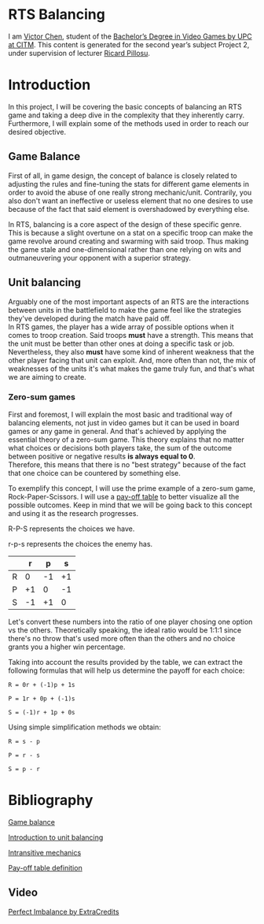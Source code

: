 # RTS Balancing

I am [Victor Chen](https://www.linkedin.com/in/victor-chen-556670182), student of the [Bachelor’s Degree in Video Games by UPC at CITM](https://www.citm.upc.edu/ing/estudis/graus-videojocs). This content is generated for the second year’s subject Project 2, under supervision of lecturer [Ricard Pillosu](https://es.linkedin.com/in/ricardpillosu).


# Introduction

In this project, I will be covering the basic concepts of balancing an RTS game and taking a deep dive in the complexity that they inherently carry. Furthermore, I will explain some of the methods used in order to reach our desired objective.

## Game Balance

First of all, in game design, the concept of balance is closely related to adjusting the rules and fine-tuning the stats for different game elements in order to avoid the abuse of one really strong mechanic/unit. Contrarily, you also don't want an ineffective or useless element that no one desires to use because of the fact that said element is overshadowed by everything else.

In RTS, balancing is a core aspect of the design of these specific genre. This is because a slight overtune on a stat on a specific troop can make the game revolve around creating and swarming with said troop. Thus making the game stale and one-dimensional rather than one relying on wits and outmaneuvering your opponent with a superior strategy.

## Unit balancing

Arguably one of the most important aspects of an RTS are the interactions between units in the battlefield to make the game feel like the strategies they've developed during the match have paid off.   
In RTS games, the player has a wide array of possible options when it comes to troop creation. Said troops **must** have a strength. This means that the unit must be better than other ones at doing a specific task or job. Nevertheless, they also **must** have some kind of inherent weakness that the other player facing that unit can exploit. And, more often than not, the mix of weaknesses of the units it's what makes the game truly fun, and that's what we are aiming to create.

### Zero-sum games
First and foremost, I will explain the most basic and traditional way of balancing elements, not just in video games but it can be used in board games or any game in general. And that's achieved by applying the essential theory of a zero-sum game. This theory explains that no matter what choices or decisions both players take, the sum of the outcome between positive or negative results **is always equal to 0**.  
Therefore, this means that there is no "best strategy" because of the fact that one choice can be countered by something else.

To exemplify this concept, I will use the prime example of a zero-sum game, Rock-Paper-Scissors. I will use a [pay-off table](http://kfknowledgebank.kaplan.co.uk/KFKB/Wiki%20Pages/Payoff%20tables.aspx) to better visualize all the possible outcomes. Keep in mind that we will be going back to this concept and using it as the research progresses.

R-P-S represents the choices we have.

r-p-s represents the choices the enemy has.

||r|p|s|
|---|---|---|---|
| R| 0 | -1 | +1|
| P| +1| 0  |-1 |
| S|-1 | +1| 0|

Let's convert these numbers into the ratio of one player chosing one option vs the others. Theoretically speaking, the ideal ratio would be 1:1:1 since there's no throw that's used more often than the others and no choice grants you a higher win percentage.

Taking into account the results provided by the table, we can extract the following formulas that will help us determine the payoff for each choice:


`R = 0r + (-1)p + 1s`

`P = 1r + 0p + (-1)s`

`S = (-1)r + 1p + 0s`

Using simple simplification methods we obtain:

`R = s - p`

`P = r - s`

`S = p - r`











# Bibliography 
[Game balance](https://en.wikipedia.org/wiki/Game_balance)

[Introduction to unit balancing](http://www.oxeyegames.com/rts-game-play-part-5-introduction-to-unit-balancing/)

[Intransitive mechanics](https://gamebalanceconcepts.wordpress.com/2010/09/01/level-9-intransitive-mechanics/)

[Pay-off table definition](http://kfknowledgebank.kaplan.co.uk/KFKB/Wiki%20Pages/Payoff%20tables.aspx)

## Video
[Perfect Imbalance by ExtraCredits](https://www.youtube.com/watch?v=e31OSVZF77w)



